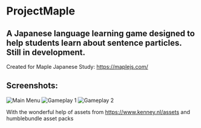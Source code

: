 # ProjectMaple
## A Japanese language learning game designed to help students learn about sentence particles. Still in development.
Created for Maple Japanese Study: https://maplejs.com/ 

## Screenshots:
![Main Menu](https://github.com/ShoujiKanenobu/ProjectMaple/blob/main/Assets/GitScreens/Capture.PNG)
![Gameplay 1](https://github.com/ShoujiKanenobu/ProjectMaple/blob/main/Assets/GitScreens/2Capture.PNG)
![Gameplay 2](https://github.com/ShoujiKanenobu/ProjectMaple/blob/main/Assets/GitScreens/3Capture.PNG)

With the wonderful help of assets from https://www.kenney.nl/assets and humblebundle asset packs
